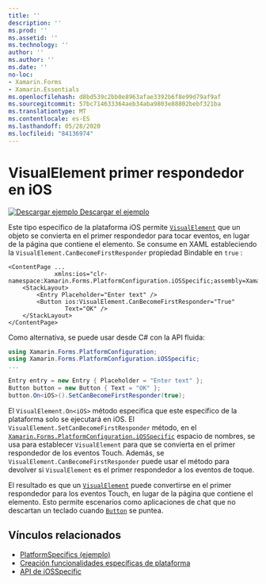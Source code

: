 ```yaml
---
title: ''
description: ''
ms.prod: ''
ms.assetid: ''
ms.technology: ''
author: ''
ms.author: ''
ms.date: ''
no-loc:
- Xamarin.Forms
- Xamarin.Essentials
ms.openlocfilehash: d8bd539c2bb0e8963afae3392b6f8e99d79af9af
ms.sourcegitcommit: 57bc714633364aeb34aba9803e88802bebf321ba
ms.translationtype: MT
ms.contentlocale: es-ES
ms.lasthandoff: 05/28/2020
ms.locfileid: "84136974"
---
```

# <a name="visualelement-first-responder-on-ios"></a>VisualElement primer respondedor en iOS

[![Descargar ejemplo](~/media/shared/download.png) Descargar el ejemplo](https://docs.microsoft.com/samples/xamarin/xamarin-forms-samples/userinterface-platformspecifics)

Este tipo específico de la plataforma iOS permite [`VisualElement`](xref:Xamarin.Forms.VisualElement) que un objeto se convierta en el primer respondedor para tocar eventos, en lugar de la página que contiene el elemento. Se consume en XAML estableciendo la `VisualElement.CanBecomeFirstResponder` propiedad Bindable en `true` :

```xaml
<ContentPage ...
             xmlns:ios="clr-namespace:Xamarin.Forms.PlatformConfiguration.iOSSpecific;assembly=Xamarin.Forms.Core">
    <StackLayout>
        <Entry Placeholder="Enter text" />
        <Button ios:VisualElement.CanBecomeFirstResponder="True"
                Text="OK" />
    </StackLayout>
</ContentPage>
```

Como alternativa, se puede usar desde C# con la API fluida:

```csharp
using Xamarin.Forms.PlatformConfiguration;
using Xamarin.Forms.PlatformConfiguration.iOSSpecific;
...

Entry entry = new Entry { Placeholder = "Enter text" };
Button button = new Button { Text = "OK" };
button.On<iOS>().SetCanBecomeFirstResponder(true);
```

El `VisualElement.On<iOS>` método especifica que este específico de la plataforma solo se ejecutará en iOS. El `VisualElement.SetCanBecomeFirstResponder` método, en el [`Xamarin.Forms.PlatformConfiguration.iOSSpecific`](xref:Xamarin.Forms.PlatformConfiguration.iOSSpecific) espacio de nombres, se usa para establecer `VisualElement` para que se convierta en el primer respondedor de los eventos Touch. Además, se `VisualElement.CanBecomeFirstResponder` puede usar el método para devolver si `VisualElement` es el primer respondedor a los eventos de toque.

El resultado es que un [`VisualElement`](xref:Xamarin.Forms.VisualElement) puede convertirse en el primer respondedor para los eventos Touch, en lugar de la página que contiene el elemento. Esto permite escenarios como aplicaciones de chat que no descartan un teclado cuando [`Button`](xref:Xamarin.Forms.Button) se puntea.

## <a name="related-links"></a>Vínculos relacionados

- [PlatformSpecifics (ejemplo)](https://docs.microsoft.com/samples/xamarin/xamarin-forms-samples/userinterface-platformspecifics)
- [Creación funcionalidades específicas de plataforma](~/xamarin-forms/platform/platform-specifics/index.md#creating-platform-specifics)
- [API de iOSSpecific](xref:Xamarin.Forms.PlatformConfiguration.iOSSpecific)
